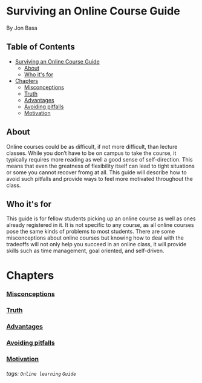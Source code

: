 
Surviving an Online Course Guide
===
By Jon Basa


## Table of Contents

- [Surviving an Online Course Guide](#surviving-an-online-course-guide)
  * [About](#about)
  * [Who it's for](#who-it-s-for)
- [Chapters](#chapters)
    + [Misconceptions](../blob/master/Misconceptions.md)
    + [Truth](../blob/master/Truth.md)
    + [Advantages](../blob/master/Advantages.md)
    + [Avoiding pitfalls](../blob/master/Tips.md)
    + [Motivation](../blob/master/Motivation.md)

## About

Online courses could be as difficult, if not more difficult, than lecture classes. While you don’t have to be on campus to take the course, it typically requires more reading as well a good sense of self-direction. This means that even the greatness of flexibility itself can lead to tight situations or some you cannot recover fromg at all. This guide will describe how to avoid such pitfalls and provide ways to feel more motivated throughout the class. 

## Who it's for

This guide is for fellow students picking up an online course as well as ones already registered in it. It is not specific to any course, as all online courses pose the same kinds of problems to most students. There are some misconceptions about online courses but knowing how to deal with the tradeoffs will not only help you succeed in an online class, it will provide skills such as time management, goal oriented, and self-driven.

Chapters
===
### [Misconceptions](../blob/master/Misconceptions.md)

### [Truth](../blob/master/Truth.md)

### [Advantages](../blob/master/Advantages.md)

### [Avoiding pitfalls](../blob/master/Tips.md)

### [Motivation](../blob/master/Motivation.md)



###### tags: `Online learning` `Guide`
